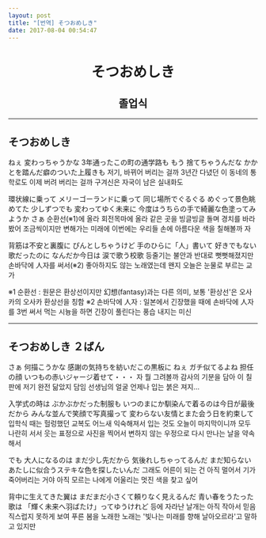 ```yaml
---
layout: post
title: "[번역] そつおめしき"
date: 2017-08-04 00:54:47
---
```


<h1 align="center">そつおめしき</h1>
<h2 align="center">졸업식</h2>

---

## そつおめしき

ねぇ 変わっちゃうかな
3年通ったこの町の通学路も
もう 捨てちゃうんだな
かかとを踏んだ癖のついた上履きも
저기, 바뀌어 버리는 걸까
3년간 다녔던 이 동네의 통학로도
이제 버려 버리는 걸까
구겨신은 자국이 남은 실내화도

環状線に乗って メリーゴーランドに乗って
同じ場所でぐるぐる めぐって景色眺めてた
少しずつでも 変わってゆく未来に
今度はうちらの手で綺麗な色塗ってみようか さぁ
순환선(※1)에 올라 회전목마에 올라
같은 곳을 빙글빙글 돌며 경치를 바라봤어
조금씩이지만 변해가는 미래에
이번에는 우리들 손에 아름다운 색을 칠해볼까 자

背筋は不安と裏腹に ぴんとしちゃうけど
手のひらに「人」書いて
好きでもない歌だったのに なんだか今日は
涙で歌う校歌
등줄기는 불안과 반대로 뻣뻣해졌지만
손바닥에 人자를 써서(※2)
좋아하지도 않는 노래였는데 왠지 오늘은
눈물로 부르는 교가

※1 순환선 : 원문은 환상선이지만 幻想(fantasy)과는 다른 의미, 보통 '환상선'은 오사카의 오사카 환상선을 칭함
※2 손바닥에 人자 : 일본에서 긴장했을 때에 손바닥에 人자를 3번 써서 먹는 시늉을 하면 긴장이 풀린다는 풍습 내지는 미신

---

## そつおめしき ２ばん

さぁ 何描こうかな
感謝の気持ちを紡いだこの黒板に
ねぇ ガチ似てるよね
担任の顔 いつもの赤いジャージ着せて・・・
자 뭘 그려볼까
감사의 기분을 담아 이 칠판에
저기 완전 닮았지
담임 선생님의 얼굴 언제나 입는 붉은 져지…

入学式の時は ぶかぶかだった制服も
いつのまにか馴染んで着るのは今日が最後だから
みんな並んで笑顔で写真撮って
変わらない友情とまた会う日を約束して
입학식 때는 헐렁했던 교복도
어느새 익숙해져서 입는 것도 오늘이 마지막이니까
모두 나란히 서서 웃는 표정으로 사진을 찍어서
변하지 않는 우정으로 다시 만나는 날을 약속해서

でも 大人になるのは まだ少し先だから
気後れしちゃってるんだ
まだ知らないあたしに似合うステキな色を探したいんだ
그래도 어른이 되는 건 아직 멀어서
기가 죽어버리는 거야
아직 모르는 나에게 어울리는 멋진 색을 찾고 싶어

背中に生えてきた翼は まだまだ小さくて頼りなく見えるんだ
青い春をうたった歌は
「輝く未来へ羽ばたけ」ってゆうけれど
등에 자라난 날개는 아직 작아서 믿음직스럽지 못하게 보여
푸른 봄을 노래한 노래는
'빛나는 미래를 향해 날아오르라'고 말하고 있지만
